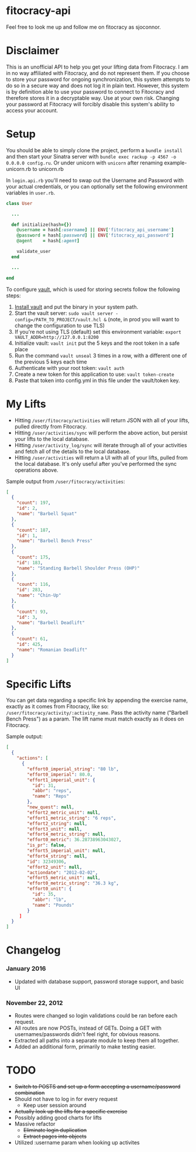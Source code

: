 fitocracy-api
=============

Feel free to look me up and follow me on fitocracy as sjoconnor.

# Disclaimer

This is an unofficial API to help you get your lifting data from Fitocracy. I am in no way affiliated with Fitocracy, and do not represent them. 
If you choose to store your password for ongoing synchronization, this system attempts to do so in a secure way and 
does not log it in plain text. However, this system is by definition able to use your password to connect to Fitocracy
and therefore stores it in a decryptable way. Use at your own risk. Changing your password at Fitocracy will forcibly
disable this system's ability to access your account.

# Setup

You should be able to simply clone the project, perform a `bundle install` and then start your Sinatra server with 
`bundle exec rackup -p 4567 -o 0.0.0.0 config.ru`. Or under unicorn with `unicorn` after renaming example-unicorn.rb
to unicorn.rb

In `login.api.rb` you'll need to swap out the Username and Password with your actual credentials, or you can optionally 
set the following environment variables in `user.rb`.

````ruby
class User

  ...

  def initialize(hash={})
    @username = hash[:username] || ENV['fitocracy_api_username']
    @password = hash[:password] || ENV['fitocracy_api_password']
    @agent    = hash[:agent]

    validate_user
  end

  ...

end
````

To configure [vault](https://www.vaultproject.io), which is used for storing secrets follow the following steps:

 1. [Install vault](https://www.vaultproject.io/downloads.html) and put the binary in your system path.
 2. Start the vault server: `sudo vault server -config=/PATH_TO_PROJECT/vault.hcl &` (note, in prod you will want to change the configuration to use TLS)
 3. If you're not using TLS (default) set this environment variable: `export VAULT_ADDR=http://127.0.0.1:8200`
 4. Initialize vault: `vault init` put the 5 keys and the root token in a safe place
 5. Run the command `vault unseal` 3 times in a row, with a different one of the previous 5 keys each time
 6. Authenticate with your root token: `vault auth`
 7. Create a new token for this application to use: `vault token-create`
 8. Paste that token into config.yml in this file under the vault/token key.

# My Lifts

* Hitting `/user/fitocracy/activities` will return JSON with all of your lifts, pulled directly from Fitocracy.
* Hitting `/user/activities/sync` will perform the above action, but persist your lifts to the local database.
* Hitting `/user/activity_log/sync` will iterate through all of your activities and fetch all of the details to the local database.
* Hitting `/user/activities` will return a UI with all of your lifts, pulled from the local database. It's only useful after you've performed the sync operations above.

Sample output from `/user/fitocracy/activities`:

````JSON
[
  {
    "count": 197,
    "id": 2,
    "name": "Barbell Squat"
  },
  {
    "count": 187,
    "id": 1,
    "name": "Barbell Bench Press"
  },
  {
    "count": 175,
    "id": 183,
    "name": "Standing Barbell Shoulder Press (OHP)"
  },
  {
    "count": 116,
    "id": 283,
    "name": "Chin-Up"
  },
  {
    "count": 93,
    "id": 3,
    "name": "Barbell Deadlift"
  },
  {
    "count": 61,
    "id": 425,
    "name": "Romanian Deadlift"
  }
]
````

# Specific Lifts

You can get data regarding a specific link by appending the exercise name, exactly as it comes from Fitocracy, like so: `/user/fitocracy/activity/:activity_name`. Pass the activity name ("Barbell Bench Press") as a param. The lift name must match exactly as it does on Fitocracy.

Sample output:

````JSON
[
  {
    "actions": [
      {
        "effort0_imperial_string": "80 lb",
        "effort0_imperial": 80.0,
        "effort1_imperial_unit": {
          "id": 31,
          "abbr": "reps",
          "name": "Reps"
        },
        "new_quest": null,
        "effort2_metric_unit": null,
        "effort1_metric_string": "6 reps",
        "effort2_string": null,
        "effort3_unit": null,
        "effort4_metric_string": null,
        "effort0_metric": 36.28738963043027,
        "is_pr": false,
        "effort5_imperial_unit": null,
        "effort4_string": null,
        "id": 32349306,
        "effort2_unit": null,
        "actiondate": "2012-02-02",
        "effort5_metric_unit": null,
        "effort0_metric_string": "36.3 kg",
        "effort0_unit": {
          "id": 35,
          "abbr": "lb",
          "name": "Pounds"
        }
     ]
  }
]
````

# Changelog

### January 2016
* Updated with database support, password storage support, and basic UI

### November 22, 2012
* Routes were changed so login validations could be ran before each request.
* All routes are now POSTs, instead of GETs. Doing a GET with usernames/passwords didn't feel right, for obvious reasons.
* Extracted all paths into a separate module to keep them all together.
* Added an additional form, primarily to make testing easier.

# TODO

* ~~Switch to POSTS and set up a form accepting a username/password combination~~
* Should not have to log in for every request
	* Keep user session around
* ~~Actually look up the lifts for a specific exercise~~
* Possibly adding good charts for lifts
* Massive refactor
	* ~~Eliminate login duplication~~
	* ~~Extract pages into objects~~
* Utilized :username param when looking up activites
